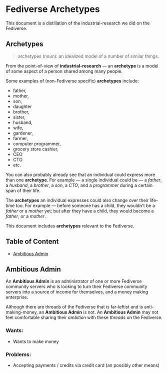 # Fediverse Archetypes

This document is a distillation of the industrial-research we did on the Fediverse.

## Archetypes

> archetypes (noun): an idealized model of a number of similar things.

From the point-of-view of **industrial-research** — an **archetype** is a model of some aspect of a person shared among many people.

Some examples of (non-Fediverse specific) **archetypes** include:

* father,
* mother,
* son,
* daughter
* brother,
* sister,
* husband,
* wife,
* gardener,
* farmer,
* computer programmer,
* grocery store cashier,
* CEO
* CTO
* etc.

You can also probably already see that an individual could express more than one **archetype**.
For example — a single individual could be — a _father_, a _husband_, a _brother_, a _son_, a _CTO_, and a _programmer_ during a certain span of their life.

The **archetypes** an individual expresses could also change over their life-time too.
For example — before someone has a child, they wouldn't be a _father_ or a _mother_ yet; but after they have a child, they would become a _father_, or a _mother_.

This document includes **archetypes** relevant to the Fediverse.

## Table of Content

* [Ambitious Admin](#ambitious-admin)

## Ambitious Admin

An **Ambitious Admin** is an administrator of one or more Fediverse community servers who is looking to turn their Fediverse community servers into a source of income for themselves, and a money making enterprise.

Although there are threads of the Fediverse that is far-leftist and is anti-making-money, an **Ambitious Admin** is not.
An **Ambitious Admin** may not feel comfortable sharing their _ambition_ with these _threads_ on the Fediverse.

### Wants:

* Wants to make money

### Problems:

* Accepting payments / credits via credit card (an possibly other means)



